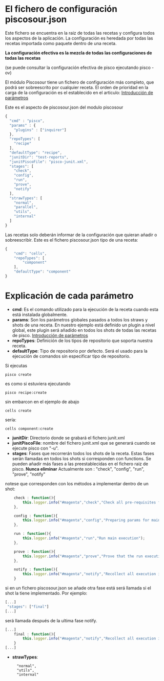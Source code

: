 # El fichero de configuración piscosour.json

Este fichero se encuentra en la raiz de todas las recetas y configura todos los aspectos de la aplicación. La configuración es heredada por todas las recetas importada como paquete dentro de una receta. 

**La configuración efectiva es la mezcla de todas las configuraciones de todas las recetas**

(se puede consultar la configuración efectiva de pisco ejecutando pisco -ov)

El módulo Piscosour tiene un fichero de configuración más completo, que podrá ser sobreescrito por cualquier receta. El orden de prioridad en la carga de la configuración es el establecido en el articulo: [Introducción de parámetros](Load_Parameters.md)


Este es el aspecto de piscosour.json del modulo piscosour 

```js
{
  "cmd" : "pisco",
  "params" : {
    "plugins" : ["inquirer"]
  },
  "repoTypes": [
    "recipe"
  ],
  "defaultType": "recipe",
  "junitDir": "test-reports",
  "junitPiscoFile": "pisco-junit.xml",
  "stages": [
    "check",
    "config",
    "run",
    "prove",
    "notify"
  ],
  "strawTypes": [
    "normal",
    "parallel",
    "utils",
    "internal"
  ]
}
```

Las recetas solo deberán informar de la configuración que quieran añadir o sobreescribir. Este es el fichero piscosour.json tipo de una receta:

```js
{
    "cmd": "cells",
    "repoTypes": [
        "component"
    ],
    "defaultType": "component"
}
```

# Explicación de cada parámetro


- **cmd**: Es el comando utilizado para la ejecución de la receta cuando esta está instalada globalmente.
- **params**: Son los parámetros globales pasados a todos los straws y shots de una receta. En nuestro ejemplo está definido un plugin a nivel global, este plugin será añadido en todos los shots de todas las recetas de pisco. [Introducción de parámetros](Load_Parameters.md)
- **repoTypes**: Definición de los tipos de repositorio que soporta nuestra receta.
- **defaultType**: Tipo de repositorio por defecto. Será el usado para la ejecución de comandos sin especificar tipo de repositorio. 

Si ejecutas
 
    pisco create 

es como si estuviera ejecutando 

    pisco recipe:create
    
sin embarcon en el ejemplo de abajo 

    cells create

sería:

    cells component:create
    
- **junitDir**: Directorio donde se grabará el fichero junit.xml
- **junitPiscoFile**: nombre del fichero junit.xml que se generará cuando se ejecute pisco con "-u".
- **stages**: Fases que recorrerán todos los shots de la receta. Estas fases serán llamadas en todos los shots si corresponden con functions. Se pueden añadir más fases a las preestablecidas en el fichero raiz de pisco. **Nunca eliminar**
Actualmente son :  "check",  "config",  "run", "prove", "notify"

notese que corresponden con los métodos a implementar dentro de un shot:

```js
    check : function(){
        this.logger.info("#magenta","check","Check all pre-requisites for the execution");
    },

    config : function(){
        this.logger.info("#magenta","config","Preparing params for main execution");
    },

    run : function(){
        this.logger.info("#magenta","run","Run main execution");
    },

    prove : function(){
        this.logger.info("#magenta","prove","Prove that the run execution was ok");
    },

    notify : function(){
        this.logger.info("#magenta","notify","Recollect all execution information and notify");
    }
```

si en un fichero piscosour.json se añade otra fase está será llamada si el shot la tiene implementado. Por ejemplo: 

```js
[...]
 "stages": ["final"]
[...]
```

será llamada después de la ultima fase notify.

```js
[...]
    final : function(){
        this.logger.info("#magenta","notify","Recollect all execution information and notify");
    }
[...]
```


- **strawTypes**:

        "normal",
        "utils",
        "internal"